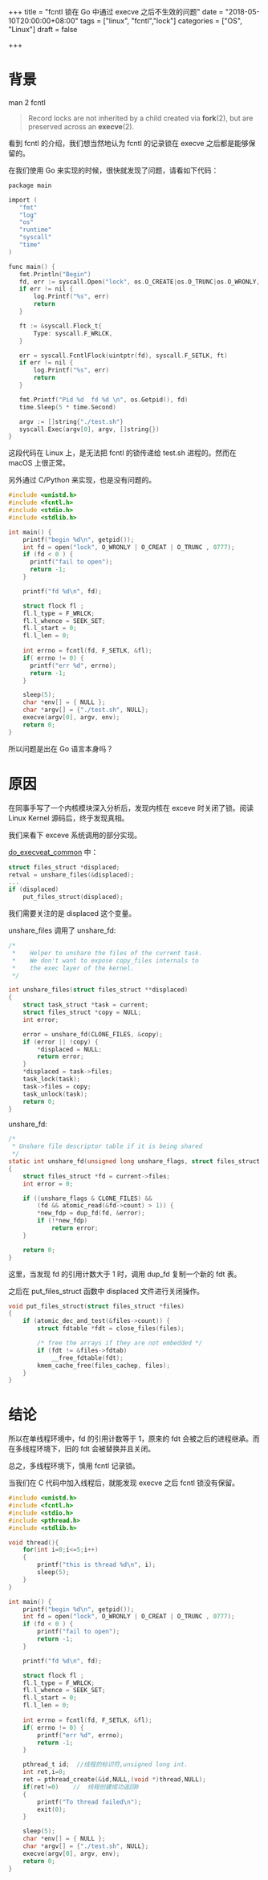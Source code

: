 +++
title = "fcntl 锁在 Go 中通过 execve 之后不生效的问题"
date = "2018-05-10T20:00:00+08:00"
tags = ["linux", "fcntl","lock"]
categories = ["OS", "Linux"]
draft = false

+++



# 背景

man 2 fcntl

>  Record locks are not inherited by a child created via **fork**(2), but are preserved across an **execve**(2).

看到 fcntl 的介绍，我们想当然地认为 fcntl 的记录锁在 execve 之后都是能够保留的。

在我们使用 Go 来实现的时候，很快就发现了问题，请看如下代码：

```c
package main

import (
   "fmt"
   "log"
   "os"
   "runtime"
   "syscall"
   "time"
)

func main() {
   fmt.Println("Begin")
   fd, err := syscall.Open("lock", os.O_CREATE|os.O_TRUNC|os.O_WRONLY, 0777)
   if err != nil {
       log.Printf("%s", err)
       return
   }

   ft := &syscall.Flock_t{
       Type: syscall.F_WRLCK,
   }

   err = syscall.FcntlFlock(uintptr(fd), syscall.F_SETLK, ft)
   if err != nil {
       log.Printf("%s", err)
       return
   }

   fmt.Printf("Pid %d  fd %d \n", os.Getpid(), fd)
   time.Sleep(5 * time.Second)

   argv := []string{"./test.sh"}
   syscall.Exec(argv[0], argv, []string{})
}
```

这段代码在 Linux 上，是无法把 fcntl 的锁传递给 test.sh 进程的。然而在 macOS 上很正常。

另外通过 C/Python 来实现，也是没有问题的。

```c
#include <unistd.h>
#include <fcntl.h>
#include <stdio.h>  
#include <stdlib.h>

int main() {
    printf("begin %d\n", getpid());
    int fd = open("lock", O_WRONLY | O_CREAT | O_TRUNC , 0777);
    if (fd < 0 ) {
      printf("fail to open");
      return -1;
    }

    printf("fd %d\n", fd); 

    struct flock fl ;
    fl.l_type = F_WRLCK;
    fl.l_whence = SEEK_SET;
    fl.l_start = 0;
    fl.l_len = 0;
    
    int errno = fcntl(fd, F_SETLK, &fl);
    if( errno != 0) {
      printf("err %d", errno);
      return -1;
    }

    sleep(5);
    char *env[] = { NULL };
    char *argv[] = {"./test.sh", NULL};
    execve(argv[0], argv, env);
    return 0;
}
```

所以问题是出在 Go 语言本身吗？

# 原因

在同事手写了一个内核模块深入分析后，发现内核在 exceve 时关闭了锁。阅读 Linux Kernel 源码后，终于发现真相。

我们来看下 exceve 系统调用的部分实现。

[do_execveat_common](https://elixir.bootlin.com/linux/latest/source/fs/exec.c#L1724) 中：

```c
struct files_struct *displaced;
retval = unshare_files(&displaced);
...
if (displaced)
    put_files_struct(displaced);
```

我们需要关注的是 displaced 这个变量。

unshare_files 调用了 unshare_fd:

```c
/*
 *    Helper to unshare the files of the current task.
 *    We don't want to expose copy_files internals to
 *    the exec layer of the kernel.
 */

int unshare_files(struct files_struct **displaced)
{
    struct task_struct *task = current;
    struct files_struct *copy = NULL;
    int error;

    error = unshare_fd(CLONE_FILES, &copy);
    if (error || !copy) {
        *displaced = NULL;
        return error;
    }
    *displaced = task->files;
    task_lock(task);
    task->files = copy;
    task_unlock(task);
    return 0;
}
```

unshare_fd:

```c
/*
 * Unshare file descriptor table if it is being shared
 */
static int unshare_fd(unsigned long unshare_flags, struct files_struct **new_fdp)
{
    struct files_struct *fd = current->files;
    int error = 0;

    if ((unshare_flags & CLONE_FILES) &&
        (fd && atomic_read(&fd->count) > 1)) {
        *new_fdp = dup_fd(fd, &error);
        if (!*new_fdp)
            return error;
    }

    return 0;
}
```

这里，当发现 fd 的引用计数大于 1 时，调用 dup_fd 复制一个新的 fdt 表。

之后在 put_files_struct 函数中 displaced 文件进行关闭操作。

```c
void put_files_struct(struct files_struct *files)
{
    if (atomic_dec_and_test(&files->count)) {
        struct fdtable *fdt = close_files(files);

        /* free the arrays if they are not embedded */
        if (fdt != &files->fdtab)
            __free_fdtable(fdt);
        kmem_cache_free(files_cachep, files);
    }
}
```

# 结论

所以在单线程环境中，fd 的引用计数等于 1，原来的 fdt 会被之后的进程继承。而在多线程环境下，旧的 fdt 会被替换并且关闭。

总之，多线程环境下，慎用 fcntl 记录锁。

当我们在 C 代码中加入线程后，就能发现 execve 之后 fcntl 锁没有保留。

```c
#include <unistd.h>
#include <fcntl.h>
#include <stdio.h>
#include <pthread.h>  
#include <stdlib.h>

void thread(){   
    for(int i=0;i<=5;i++)  
    {  
        printf("this is thread %d\n", i);  
        sleep(5);
    }  
}  

int main() {
    printf("begin %d\n", getpid());
    int fd = open("lock", O_WRONLY | O_CREAT | O_TRUNC , 0777);
    if (fd < 0 ) {
        printf("fail to open");
        return -1;
    }

    printf("fd %d\n", fd); 

    struct flock fl ;
    fl.l_type = F_WRLCK;
    fl.l_whence = SEEK_SET;
    fl.l_start = 0;
    fl.l_len = 0;
    
    int errno = fcntl(fd, F_SETLK, &fl);
    if( errno != 0) {
        printf("err %d", errno);
        return -1;
    }

    pthread_t id;  //线程的标识符,unsigned long int.  
    int ret,i=0;  
    ret = pthread_create(&id,NULL,(void *)thread,NULL);   
    if(ret!=0)    //  线程创建成功返回0  
    {  
        printf("To thread failed\n");  
        exit(0);  
    }  

    sleep(5);
    char *env[] = { NULL };
    char *argv[] = {"./test.sh", NULL};
    execve(argv[0], argv, env);
    return 0;
}
```

